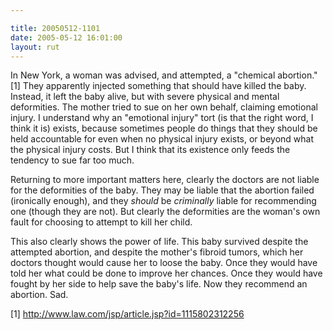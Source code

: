 ```yaml
---

title: 20050512-1101
date: 2005-05-12 16:01:00
layout: rut
---
```


<p>In New York, a woman was advised, and attempted, a "chemical
abortion."[1] They apparently injected something that should
have killed the baby.  Instead, it left the baby alive, but with
severe physical and mental deformities.  The mother tried to sue
on her own behalf, claiming emotional injury.  I understand why an
"emotional injury" tort (is that the right word, I think it is)
exists, because sometimes people do things that they should be held
accountable for even when no physical injury exists, or beyond
what the physical injury costs.  But I think that its existence
only feeds the tendency to sue far too much.</p>

<p>Returning to more important matters here, clearly the doctors are
not liable for the deformities of the baby.  They may be liable that
the abortion failed (ironically enough), and they <em>should</em>
be <em>criminally</em> liable for recommending one (though they
are not).  But clearly the deformities are the woman's own fault
for choosing to attempt to kill her child.</p>

<p>This also clearly shows the power of life.  This baby survived
despite the attempted abortion, and despite the mother's fibroid
tumors, which her doctors thought would cause her to loose the baby.
Once they would have told her what could be done to improve her
chances.  Once they would have fought by her side to help save the
baby's life.  Now they recommend an abortion.  Sad.</p>

[1] http://www.law.com/jsp/article.jsp?id=1115802312256

